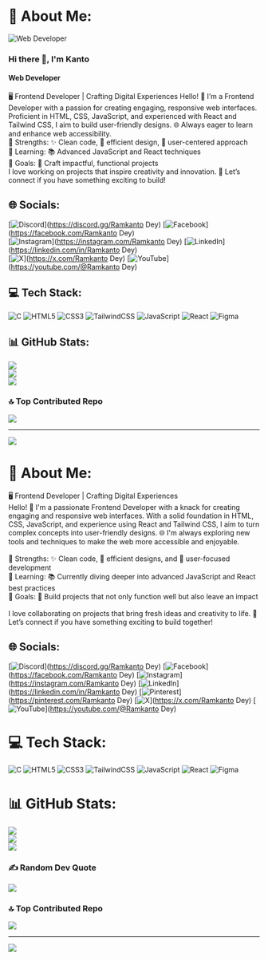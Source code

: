 # 💫 About Me:
![Web Developer](https://i.ibb.co.com/nMjJpjk/Ramkanto-Dey.png)
### Hi there 👋, I'm Kanto
#### Web Developer


🖥️ Frontend Developer | Crafting Digital Experiences
Hello! 👋 I’m a Frontend Developer with a passion for creating engaging, responsive web interfaces. Proficient in HTML, CSS, JavaScript, and experienced with React and Tailwind CSS, I aim to build user-friendly designs. 🌐 Always eager to learn and enhance web accessibility. <br>
🔹 Strengths: ✨ Clean code, 🎨 efficient design, 👥 user-centered approach <br>
🔹 Learning: 📚 Advanced JavaScript and React techniques <br>
🔹 Goals: 🚀 Craft impactful, functional projects <br>
I love working on projects that inspire creativity and innovation. 🤝 Let’s connect if you have something exciting to build!


## 🌐 Socials:
[![Discord](https://img.shields.io/badge/Discord-%237289DA.svg?logo=discord&logoColor=white)](https://discord.gg/Ramkanto Dey) [![Facebook](https://img.shields.io/badge/Facebook-%231877F2.svg?logo=Facebook&logoColor=white)](https://facebook.com/Ramkanto Dey) <br> [![Instagram](https://img.shields.io/badge/Instagram-%23E4405F.svg?logo=Instagram&logoColor=white)](https://instagram.com/Ramkanto Dey) [![LinkedIn](https://img.shields.io/badge/LinkedIn-%230077B5.svg?logo=linkedin&logoColor=white)](https://linkedin.com/in/Ramkanto Dey) <br>  [![X](https://img.shields.io/badge/X-black.svg?logo=X&logoColor=white)](https://x.com/Ramkanto Dey) [![YouTube](https://img.shields.io/badge/YouTube-%23FF0000.svg?logo=YouTube&logoColor=white)](https://youtube.com/@Ramkanto Dey) 

## 💻 Tech Stack:
![C](https://img.shields.io/badge/c-%2300599C.svg?style=plastic&logo=c&logoColor=white) ![HTML5](https://img.shields.io/badge/html5-%23E34F26.svg?style=plastic&logo=html5&logoColor=white) ![CSS3](https://img.shields.io/badge/css3-%231572B6.svg?style=plastic&logo=css3&logoColor=white) ![TailwindCSS](https://img.shields.io/badge/tailwindcss-%2338B2AC.svg?style=plastic&logo=tailwind-css&logoColor=white) ![JavaScript](https://img.shields.io/badge/javascript-%23323330.svg?style=plastic&logo=javascript&logoColor=%23F7DF1E) ![React](https://img.shields.io/badge/react-%2320232a.svg?style=plastic&logo=react&logoColor=%2361DAFB) ![Figma](https://img.shields.io/badge/figma-%23F24E1E.svg?style=plastic&logo=figma&logoColor=white)

## 📊 GitHub Stats:
 ![](https://github-readme-stats.vercel.app/api/top-langs/?username=Ramkantodey&theme=radical&hide_border=false&include_all_commits=true&count_private=true&layout=compact)  <br>
![](https://github-readme-stats.vercel.app/api?username=Ramkantodey&theme=radical&hide_border=false&include_all_commits=true&count_private=true) <br>  ![](https://github-readme-streak-stats.herokuapp.com/?user=Ramkantodey&theme=radical&hide_border=false)


### 🔝 Top Contributed Repo
![](https://github-contributor-stats.vercel.app/api?username=Ramkantodey&limit=5&theme=tokyonight&combine_all_yearly_contributions=true)


  

---
[![](https://visitcount.itsvg.in/api?id=Ramkantodey&icon=0&color=10)](https://visitcount.itsvg.in) <br>
# 💫 About Me:
🖥️ Frontend Developer | Crafting Digital Experiences<br>Hello! 👋 I'm a passionate Frontend Developer with a knack for creating engaging and responsive web interfaces. With a solid foundation in HTML, CSS, JavaScript, and experience using React and Tailwind CSS, I aim to turn complex concepts into user-friendly designs. 🌐 I'm always exploring new tools and techniques to make the web more accessible and enjoyable.<br><br>🔹 Strengths: ✨ Clean code, 🎨 efficient designs, and 👥 user-focused development<br>🔹 Learning: 📚 Currently diving deeper into advanced JavaScript and React best practices<br>🔹 Goals: 🚀 Build projects that not only function well but also leave an impact<br><br>I love collaborating on projects that bring fresh ideas and creativity to life. 🤝 Let’s connect if you have something exciting to build together!


## 🌐 Socials:
[![Discord](https://img.shields.io/badge/Discord-%237289DA.svg?logo=discord&logoColor=white)](https://discord.gg/Ramkanto Dey) [![Facebook](https://img.shields.io/badge/Facebook-%231877F2.svg?logo=Facebook&logoColor=white)](https://facebook.com/Ramkanto Dey) [![Instagram](https://img.shields.io/badge/Instagram-%23E4405F.svg?logo=Instagram&logoColor=white)](https://instagram.com/Ramkanto Dey) [![LinkedIn](https://img.shields.io/badge/LinkedIn-%230077B5.svg?logo=linkedin&logoColor=white)](https://linkedin.com/in/Ramkanto Dey) [![Pinterest](https://img.shields.io/badge/Pinterest-%23E60023.svg?logo=Pinterest&logoColor=white)](https://pinterest.com/Ramkanto Dey) [![X](https://img.shields.io/badge/X-black.svg?logo=X&logoColor=white)](https://x.com/Ramkanto Dey) [![YouTube](https://img.shields.io/badge/YouTube-%23FF0000.svg?logo=YouTube&logoColor=white)](https://youtube.com/@Ramkanto Dey) 

# 💻 Tech Stack:
![C](https://img.shields.io/badge/c-%2300599C.svg?style=plastic&logo=c&logoColor=white) ![HTML5](https://img.shields.io/badge/html5-%23E34F26.svg?style=plastic&logo=html5&logoColor=white) ![CSS3](https://img.shields.io/badge/css3-%231572B6.svg?style=plastic&logo=css3&logoColor=white) ![TailwindCSS](https://img.shields.io/badge/tailwindcss-%2338B2AC.svg?style=plastic&logo=tailwind-css&logoColor=white) ![JavaScript](https://img.shields.io/badge/javascript-%23323330.svg?style=plastic&logo=javascript&logoColor=%23F7DF1E) ![React](https://img.shields.io/badge/react-%2320232a.svg?style=plastic&logo=react&logoColor=%2361DAFB) ![Figma](https://img.shields.io/badge/figma-%23F24E1E.svg?style=plastic&logo=figma&logoColor=white)
# 📊 GitHub Stats:
![](https://github-readme-stats.vercel.app/api?username=Ramkantodey&theme=radical&hide_border=false&include_all_commits=true&count_private=true)<br/>
![](https://github-readme-streak-stats.herokuapp.com/?user=Ramkantodey&theme=radical&hide_border=false)<br/>
![](https://github-readme-stats.vercel.app/api/top-langs/?username=Ramkantodey&theme=radical&hide_border=false&include_all_commits=true&count_private=true&layout=compact)

### ✍️ Random Dev Quote
![](https://quotes-github-readme.vercel.app/api?type=horizontal&theme=radical)

### 🔝 Top Contributed Repo
![](https://github-contributor-stats.vercel.app/api?username=Ramkantodey&limit=5&theme=tokyonight&combine_all_yearly_contributions=true)

---
[![](https://visitcount.itsvg.in/api?id=Ramkantodey&icon=0&color=10)](https://visitcount.itsvg.in)

<!-- Proudly created with GPRM ( https://gprm.itsvg.in ) -->

